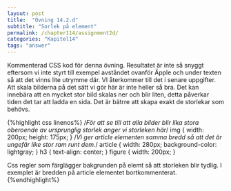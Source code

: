 ```yaml
---
layout: post
title:  "Övning 14.2.d"
subtitle: "Sorlek på element"
permalink: /chapter114/assignment2d/
categories: "Kapitel14"
tags: "answer"
---
```

Kommenterad CSS kod för denna övning. Resultatet är inte så snyggt eftersom vi inte styrt till exempel avståndet ovanför Äpple och under texten så att det vinns lite utrymme där. VI återkommer till det i senare uppgifter. Att skala bilderna på det sätt vi gör här är inte heller så bra. Det kan innebära att en mycket stor bild skalas ner och blir liten, detta påverkar tiden det tar att ladda en sida. Det är bätrre att skapa exakt de storlekar som behövs.

{%highlight css linenos%}
/*För att se till att alla bilder blir lika stora oberoende av ursprunglig storlek anger vi storleken här*/
img {
  width: 200px;
  height: 175px;
}
/*Vi ger article elementen samma bredd så att det är ungefär like stor ram runt dem.*/
article {
  width: 280px;
  background-color: lightgray;
}
h3 {
  text-align: center;
}
figure {
  width: 200px;
}
<figcaption>Css regler som färglägger bakgrunden på elemt så att storleken blir tydlig. I exemplet är bredden på article elementet bortkommenterat.</figcaption>
{%endhighlight%}
